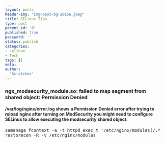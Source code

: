 ```yaml
---
layout: posts
header-img: "img/post-bg-2015a.jpeg"
title: SELinux Tips
type: post
parent_id: '0'
published: true
password: ''
status: publish
categories:
- selinux
- Tech
tags: []
meta:
author:
  'Scratches'
---
```

### ngx_modsecurity_module.so: failed to map segment from shared object: Permission Denied
#### /var/log/nginx/error.log shows a Permission Denied error after trying to reload nginx after turning on ModSecurity you might need to configure SELinux to allow **executing** the modsecurity shared object:
   
<pre>
semanage fcontext -a -t httpd_exec_t '/etc/nginx/modules(/.*)?'
restorecon -R -v /etc/nginx/modules
</pre>
